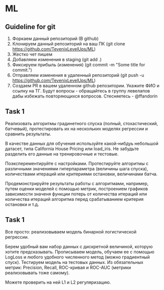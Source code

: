 # ML
## Guideline for git

   1. Форкаем данный репозиторий (В github)
   2. Клонируем данный репозиторий на ваш ПК (git clone https://github.com/TevenixLevelUps/ML)
   2. Жестко чет пишем
   3. Добавляем изменения в staging (git add .)
   4. Фиксируем прибыль (изменения) (git commit -m "Some title for commit.")
   5. Отправляем изменения в удаленный репозиторий (git push -u https://github.com/TevenixLevelUps/ML)
   6. Создаем PR в вашем удаленном github репозитории. Укажите ФИО и ссылку на ТГ.
   Будут вопросы - обращайтесь в группу левелапов дабы избежать повторяющихся вопросов. Стесняетесь - @ffandorin

## Task 1

Реализовать алгоритмы градинетного спуска (полный, стохастический, батчевый), протестировать их на нескольких моделях регрессии и сравнить результаты.

В качестве данных для обучения используйте какой-нибдуь небольшой датасет, типа California House Pricing или load_iris. Не забудьте разделить его данные на тренировочные и тестовые.

Поэксперементируйте с настройками. Протестируйте алгоритмы с различными значениями гиперпараметра (величины шага спуска), количествами итераций или критериями остановки, величинами батча.

Продемонстрируйте результаты работы с алгоритмами, например, путем оценки моделей с помощью метрик, построением графиков зависимости значеня функции потерь от количества итераций или количества итераций алгоритма перед срабатыванием критерия остановки и т.д.

## Task 1

Все просто: реализовываем модель бинарной логистической регрессии.

Берем удобный вам набор данных с дискретной величиной, которую хотите предсказывать. 
Прописываем модель, обучаем ее с помощью LogLoss и любого удобного численного метод (можно градиентный спуск).
Тестируем модель на тестовых данных. Из обязательных метрик: Precision, Recall, ROC-кривая и ROC-AUC (метрики реализовывать тоже самому).

Можете проверить на ней L1 и L2 регуляризацию.
